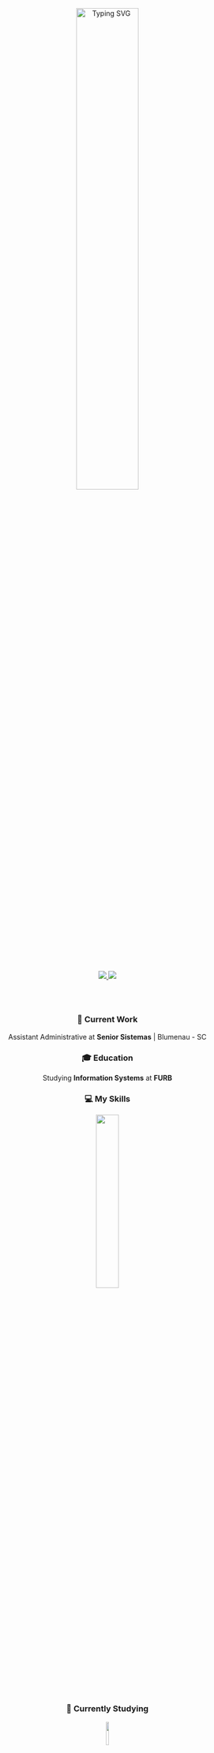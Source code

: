 <div align="center">
  <a href="https://git.io/typing-svg">
    <img src="https://readme-typing-svg.demolab.com?font=Fira+Code&weight=500&duration=5500&pause=1000&color=FFFFFF&center=true&width=435&lines=Hi%2C+I'm+Nathan+!+!;Welcome+to+my+Github+page+%3A)" alt="Typing SVG" width="50%" />
  </a>
  <br>
  <a href="mailto:nathanleiteleite@gmail.com" alt="Gmail" target="_blank">
    <img src="https://img.shields.io/badge/Gmail-333333?style=for-the-badge&logo=gmail&logoColor=red"/>
  </a>
  <a href="https://www.linkedin.com/in/nathan-luiz-leite-a1710b244/" alt="Linkedin" target="_blank">
    <img src="https://img.shields.io/badge/LinkedIn-0077B5?style=for-the-badge&logo=linkedin&logoColor=white" />
  </a>
</div>

<h2></h2>
<br>

<div align="center"> <!-- troquei de left para center -->

  <h3><strong> 💼 Current Work </strong></h3>
  <p>Assistant Administrative at <b>Senior Sistemas</b> | Blumenau - SC</p>
  
  <h3><strong> 🎓 Education </strong></h3>
  <p>Studying <b>Information Systems</b> at <b>FURB</b></p>
  
  <h3><strong> 💻 My Skills </strong></h3>
  <img src="https://skillicons.dev/icons?i=mysql,java,html,css,javascript" width="30%">
  
  <h3><strong> 📖 Currently Studying </strong></h3>
  <img src="https://skillicons.dev/icons?i=flutter,dart" width="11%">   

</div>
